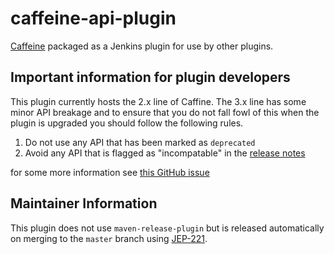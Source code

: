 # caffeine-api-plugin
[Caffeine](https://github.com/ben-manes/caffeine) packaged as a Jenkins plugin for use by other plugins.

## Important information for plugin developers

This plugin currently hosts the 2.x line of Caffine.  The 3.x line has some minor API breakage and to ensure that you do not fall fowl of this when the plugin is upgraded you should follow the following rules.

1. Do not use any API that has been marked as `deprecated`
2. Avoid any API that is flagged as "incompatable" in the [release notes](https://github.com/ben-manes/caffeine/releases/tag/v3.0.0)

for some more information see [this GitHub issue](https://github.com/ben-manes/caffeine/issues/543)

## Maintainer Information

This plugin does not use `maven-release-plugin` but is released automatically on merging to the `master` branch using [JEP-221](https://github.com/jenkinsci/jep/blob/master/jep/221/README.adoc).
